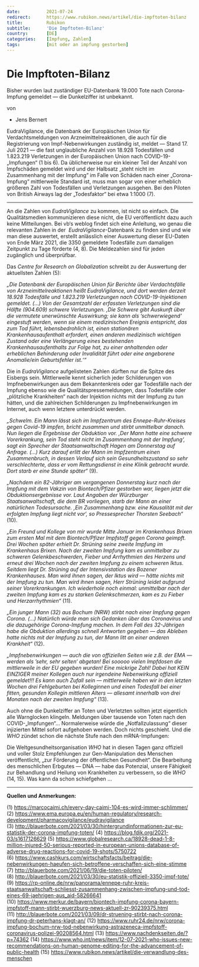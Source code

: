 ```yaml
---
date:          2021-07-24
redirect:      https://www.rubikon.news/artikel/die-impftoten-bilanz
title:         Rubikon
subtitle:      'Die Impftoten-Bilanz'
country:       [DE]
categories:    [Impfung, Zahlen]
tags:          [mit oder an impfung gestorben]
---
```

# Die Impftoten-Bilanz

Bisher wurden laut zuständiger EU-Datenbank 19.000 Tote nach Corona-Impfung gemeldet — die Dunkelziffer ist unbekannt.

von 
   * Jens Bernert

EudraVigilance, die Datenbank der Europäischen Union für Verdachtsmeldungen von Arzneimittelreaktionen, die auch für die Registrierung von Impf-Nebenwirkungen zuständig ist, meldet — Stand 17. Juli 2021 — die fast unglaubliche Anzahl von 18.928 Todesfällen und 1.823.219 Verletzungen in der Europäischen Union nach COVID-19-„Impfungen“ (1&nbsp;bis&nbsp;6). Da üblicherweise nur ein kleiner Teil der Anzahl von Impfschäden gemeldet wird und der Halbsatz „steht nicht im Zusammenhang mit der Impfung“ im Falle von Schäden nach einer „Corona-Impfung“ mittlerweile Standard ist, muss man sogar von einer erheblich größeren Zahl von Todesfällen und Verletzungen ausgehen. Bei den Piloten von British Airways lag der „Todesfaktor“ bei etwa 1:1000 (7).

---

An die Zahlen von *EudraVigilance* zu kommen, ist nicht so einfach. Die Qualitätsmedien kommunizieren diese nicht, die EU veröffentlicht dazu auch keine Mitteilungen. Bei vb‘s weblog findet sich eine Anleitung, wo genau die relevanten Zahlen in der  *EudraVigilance*-Datenbank zu finden sind und wie man diese auswertet, erstellt anlässlich einer Auswertung dieser EU-Daten von Ende März 2021, die 3350 gemeldete Todesfälle zum damaligen Zeitpunkt zu Tage förderte (4, 8). Die Meldezahlen sind für jeden zugänglich und überprüfbar.

Das *Centre for Research on Globalization* schreibt zu der Auswertung der aktuellsten Zahlen (5):

*„Die Datenbank der Europäischen Union für Berichte über Verdachtsfälle von Arzneimittelreaktionen heißt EudraVigilance, und dort werden derzeit 18.928 Todesfälle und 1.823.219 Verletzungen nach COVID-19-Injektionen gemeldet. (…) Von der Gesamtzahl der erfassten Verletzungen sind die Hälfte (904.609) schwere Verletzungen. ‚Die Schwere gibt Auskunft über die vermutete unerwünschte Auswirkung; sie kann als ’schwerwiegend‘ eingestuft werden, wenn sie einem medizinischen Ereignis entspricht, das zum Tod führt, lebensbedrohlich ist, einen stationären Krankenhausaufenthalt erfordert, einen anderen medizinisch wichtigen Zustand oder eine Verlängerung eines bestehenden Krankenhausaufenthalts zur Folge hat, zu einer anhaltenden oder erheblichen Behinderung oder Invalidität führt oder eine angeborene Anomalie/ein Geburtsfehler ist.‘“*

Die in *EudraVigilance* aufgelisteten Zahlen dürften nur die Spitze des Eisbergs sein. Mittlerweile kennt sicherlich jeder Schilderungen von Impfnebenwirkungen aus dem Bekanntenkreis oder gar Todesfälle nach der Impfung ebenso wie die Qualitätspressemeldungen, dass Todesfälle oder „plötzliche Krankheiten“ nach der Injektion nichts mit der Impfung zu tun hätten, und die zahlreichen Schilderungen zu Impfnebenwirkungen im Internet, auch wenn letztere unterdrückt werden.

*„Schwelm. Ein Mann lässt sich im Impfzentrum des Ennepe-Ruhr-Kreises gegen Covid-19 impfen, bricht zusammen und stirbt unmittelbar danach. Nun liegen die Ergebnisse der Obduktion vor. ‚Der Mann hatte eine schwere Vorerkrankung, sein Tod steht nicht im Zusammenhang mit der Impfung‘, sagt ein Sprecher der Staatsanwaltschaft Hagen am Donnerstag auf Anfrage. (…) Kurz darauf erlitt der Mann im Impfzentrum einen Zusammenbruch, in dessen Verlauf sich sein Gesundheitszustand so sehr verschlechterte, dass er vom Rettungsdienst in eine Klinik gebracht wurde. Dort starb er eine Stunde später“* (9).

*„Nachdem ein 82-Jähriger am vergangenen Donnerstag kurz nach der Impfung mit dem Vakzin von Biontech/Pfizer gestorben war, liegen jetzt die Obduktionsergebnisse vor. Laut Angaben der Würzburger Staatsanwaltschaft, die dem BR vorliegen, starb der Mann an einer natürlichen Todesursache. ‚Ein Zusammenhang bzw. eine Kausalität mit der erfolgten Impfung liegt nicht vor‘, so Pressesprecher Thorsten Seebach“*  (10).

*„Ein Freund und Kollege von mir wurde Mitte Januar im Krankenhaus Brixen zum ersten Mal mit dem Biontech/Pfizer Impfstoff gegen Corona geimpft. Drei Wochen später erhielt Dr. Strüning seine zweite Impfung im Krankenhaus Brixen. Nach der zweiten Impfung kam es unmittelbar zu schweren Gelenkbeschwerden, Fieber und Arrhythmien des Herzens und erneut drei Wochen nach der zweiten Impfung zu einem schweren Iktus. Seitdem liegt Dr. Strüning auf der Intensivstation des Bozener Krankenhauses. Man wird ihnen sagen, der Iktus wird — hätte nichts mit der Impfung zu tun. Man wird ihnen sagen, Herr Strüning leidet aufgrund seiner Vorerkrankungen. Ich wiederhole noch einmal: unmittelbar nach der zweiten Impfung kam es zu starken Gelenkschmerzen, kam es zu Fieber und Herzarrhythmien“* (11).

*„Ein junger Mann (32) aus Bochum (NRW) stirbt nach einer Impfung gegen Corona. (…) Natürlich würde man sich Gedanken über das Coronavirus und die dazugehörige Corona-Impfung machen. In dem Fall des 32-Jährigen habe die Obduktion allerdings schnell Antworten gegeben — das Ableben hatte nichts mit der Impfung zu tun, der Mann litt an einer anderen Krankheit“* (12).

*„Impfnebenwirkungen — auch die von offiziellen Seiten wie z.B. der EMA — werden als ’sehr, sehr selten‘ abgetan! Bei sooooo vielen Impfdosen die mittlerweile in der EU gegeben wurden! Eine mickrige Zahl! Dabei hat KEIN EINZIGER meiner Kollegen auch nur irgendeine Nebenwirkung offiziell gemeldet!!! Es kann auch Zufall sein — mittlerweile haben wir in den letzten Wochen drei Fehlgeburten bei Kolleginnen und einen Todesfall bei einer fitten, gesunden Kollegin mittleren Alters — allesamt innerhalb von drei Monaten nach der zweiten Impfung“* (13).

Auch ohne die Dunkelziffer an Toten und Verletzten sollten jetzt eigentlich alle Warnglocken klingeln. Meldungen über tausende von Toten nach den COVID-„Impfungen“… Normalerweise würde die „Notfallzulassung“ dieser injizierten Mittel sofort aufgehoben werden. Doch nichts geschieht. Und die *WHO* zündet schon die nächste Stufe nach den mRNA-Impfungen:

Die Weltgesundheitsorganisation *WHO* hat in diesen Tagen ganz offiziell und voller Stolz Empfehlungen zur Gen-Manipulation des Menschen veröffentlicht, „zur Förderung der öffentlichen Gesundheit“. Die Bearbeitung des menschlichen Erbgutes — DNA — habe das Potenzial, unsere Fähigkeit zur Behandlung und Heilung von Krankheiten zu verbessern, so die *WHO* (14, 15). Was kann da schon schiefgehen&nbsp;…

---
**Quellen und Anmerkungen:**

(1) https://marcocaimi.ch/every-day-caimi-104-es-wird-immer-schlimmer/
(2) https://www.ema.europa.eu/en/human-regulatory/research-development/pharmacovigilance/eudravigilance
(3) http://blauerbote.com/2021/03/30/hintergrundinformationen-zur-eu-statistik-der-corona-impfung-toten/
(4) https://blog.fdik.org/2021-03/s1617126629
(5) https://www.globalresearch.ca/18928-dead-1-8-million-injured-50-serious-reported-in-european-unions-database-of-adverse-drug-reactions-for-covid-19-shots/5750722
(6) https://www.cashkurs.com/wirtschaftsfacts/beitrag/die-nebenwirkungen-haeufen-sich-betroffene-verschaffen-sich-eine-stimme
(7) http://blauerbote.com/2021/06/19/die-toten-piloten/
(8) http://blauerbote.com/2021/03/30/eu-statistik-offiziell-3350-impf-tote/
(9) https://rp-online.de/nrw/panorama/ennepe-ruhr-kreis-staatsanwaltschaft-schliesst-zusammenhang-zwischen-impfung-und-tod-eines-69-jaehrigen-aus_aid-58266641
(10) https://www.merkur.de/bayern/biontech-impfung-corona-bayern-impfstoff-mann-stirbt-wuerzburg-news-aktuell-zr-90239375.html
(11) http://blauerbote.com/2021/03/09/dr-struening-stirbt-nach-corona-impfung-dr-peterhans-klagt-an/
(12) https://www.ruhr24.de/nrw/corona-impfung-bochum-nrw-tod-nebenwirkung-astrazeneca-impfstoff-coronavirus-polizei-90208564.html
(13) https://www.nachdenkseiten.de/?p=74362
(14) https://www.who.int/news/item/12-07-2021-who-issues-new-recommendations-on-human-genome-editing-for-the-advancement-of-public-health
(15) https://www.rubikon.news/artikel/die-verwandlung-des-menschen



